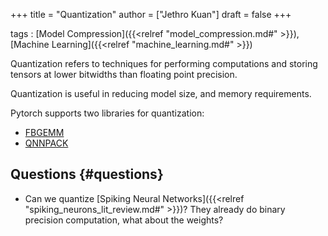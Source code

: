 +++
title = "Quantization"
author = ["Jethro Kuan"]
draft = false
+++

tags
: [Model Compression]({{<relref "model_compression.md#" >}}), [Machine Learning]({{<relref "machine_learning.md#" >}})

Quantization refers to techniques for performing computations and
storing tensors at lower bitwidths than floating point precision.

Quantization is useful in reducing model size, and memory
requirements.

Pytorch supports two libraries for quantization:

-   [FBGEMM](https://github.com/pytorch/FBGEMM)
-   [QNNPACK](https://github.com/pytorch/QNNPACK)


## Questions {#questions}

-   Can we quantize [Spiking Neural Networks]({{<relref "spiking_neurons_lit_review.md#" >}})? They already do binary
    precision computation, what about the weights?